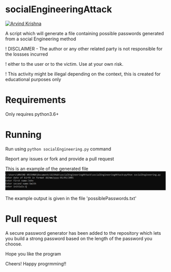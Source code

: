 
# socialEngineeringAttack

[![Arvind Krishna](https://img.shields.io/badge/AK-Made%20by%20AK-success)](https://github.com/ArvindAROO/)

A script which will generate a file containing possible passwords generated from a social Engineering method

! DISCLAIMER - The author or any other related party is not responsible for the lossses incurred

! either to the user or to the victim. Use at your own risk.

! This activity might be illegal depending on the context, this is created for educational purposes only

# Requirements
Only requires python3.6+

# Running
Run using `python socialEngineering.py` command

Report any issues or fork and provide a pull request

This is an example of the generated file
![example](https://github.com/ArvindAROO/socialEngineeringAttack/blob/master/example.png)

The example output is given in the file 'possiblePasswords.txt'


# Pull request
A secure password generator has been added to the repository which lets you build a strong password based on the 
length of the password you choose.

Hope you like the program 

Cheers!
Happy progrmming!!
